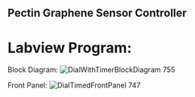 ## Pectin Graphene Sensor Controller

# Labview Program:

Block Diagram:
![DialWithTimerBlockDiagram 755](https://github.com/asaju67/Pectin_Sensor_Controller/assets/65925862/0b660cd6-1e82-43d1-99f9-1d68a8a2d1fe)

Front Panel:
![DialTimedFrontPanel 747](https://github.com/asaju67/Pectin_Sensor_Controller/assets/65925862/5180fc34-c6e6-4f08-a8a6-2e9d8535107f)
